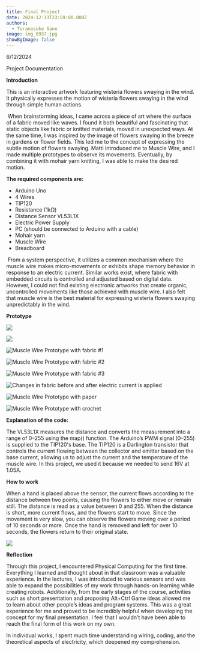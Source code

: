 ```yaml
---
title: Final Project
date: 2024-12-13T23:59:00.000Z
authors:
  - Toranosuke Sano
image: img_0937.jpg
showBgImage: false
---
```

6/12/2024

Project Documentation

**Introduction**

This is an interactive artwork featuring wisteria flowers swaying in the wind. It physically expresses the motion of wisteria flowers swaying in the wind through simple human actions.

 When brainstorming ideas, I came across a piece of art where the surface of a fabric moved like waves. I found it both beautiful and fascinating that static objects like fabric or knitted materials, moved in unexpected ways. At the same time, I was inspired by the image of flowers swaying in the breeze in gardens or flower
fields. This led me to the concept of expressing the subtle motion of flowers swaying. Matti introduced me to Muscle Wire, and I made multiple prototypes to observe its movements. Eventually, by combining it with mohair yarn knitting, I was able to make the desired motion.

**The required components are:**

* Arduino Uno
* 4 Wires
* TIP120
* Resistance (1kΩ)
* Distance Sensor VL53L1X
* Electric Power Supply
* PC (should be connected to Arduino with a cable)
* Mohair yarn
* Muscle Wire
* Breadboard

 From a system perspective, it utilizes a common mechanism where the muscle wire makes micro-movements or exhibits shape memory behavior in response to an electric current. Similar works exist, where fabric with embedded circuits is controlled and adjusted based on digital data. However, I could not find existing electronic artworks that create organic, uncontrolled movements like those achieved with muscle wire. I also felt that muscle wire is the best material for expressing wisteria flowers swaying unpredictably in the wind.

**Prototype** 

![](img_8123-2.jpg)

![](img_8116.jpg)

![](img_9477.jpg "Muscle Wire Prototype with fabric #1")



![](img_9481.jpg "Muscle Wire Prototype with fabric #2")

![](img_9484.jpg " Muscle Wire Prototype with fabric #3")

![Changes in fabric before and after electric current is applied](ddb635fa-4b88-4aad-a438-d3a49066b74b-2.jpg " Muscle Wire Prototype with fabric #4")

![](img_9486.jpg " Muscle Wire Prototype with paper")

![](img_9485.jpg " Muscle Wire Prototype with crochet")

**Explanation of the code:**

The VL53L1X measures the distance and converts the measurement into a range of 0–255 using the map() function. The Arduino’s PWM signal (0–255) is supplied to the TIP120's base. The TIP120 is a Darlington transistor that controls the current flowing between the collector and emitter based on the base current, allowing us to adjust the current and the temperature of the muscle wire. In this project, we used it because we needed to send 16V at 1.05A.

**How to work**

 When a hand is placed above the sensor, the current flows according to the distance between two points, causing the flowers to either move or remain still. The distance is read as a value between 0 and 255. When the distance is short, more current flows, and the flowers start to move. Since the movement is very slow, you can observe the flowers moving over a period of 10 seconds or more. Once the hand is removed and left for over 10 seconds, the flowers return to their original state.

![](img_1619c86050ef-1.jpeg)

**Reflection** 

Through this project, I encountered Physical Computing for the first time. Everything I learned and thought about in that classroom was a valuable experience. In the lectures, I was introduced to various sensors and was able to expand the possibilities of my work through hands-on learning while creating robots. Additionally, from the early stages of the course, activities such as short presentation and proposing Alt+Ctrl Game ideas allowed me to learn about other people’s ideas and program systems. This was a great experience for me and proved to be incredibly helpful when developing the concept for my final presentation. I feel that I wouldn’t have been able to reach the final form of this work on my own.

In individual works, I spent much time understanding wiring, coding, and the theoretical aspects of electricity, which deepened my comprehension.
